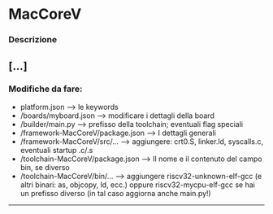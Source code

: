 # MacCoreV
### Descrizione
[...]
---
### Modifiche da fare:
- platform.json --> le keywords
- /boards/myboard.json --> modificare i dettagli della board
- /builder/main.py --> prefisso della toolchain; eventuali flag speciali
- /framework-MacCoreV/package.json --> I dettagli generali
- /framework-MacCoreV/src/... --> aggiungere: crt0.S, linker.ld, syscalls.c, eventuali startup .c/.s
- /toolchain-MacCoreV/package.json --> Il nome e il contenuto del campo bin, se diverso
- /toolchain-MacCoreV/bin/... --> aggiungere riscv32-unknown-elf-gcc (e altri binari: as, objcopy, ld, ecc.) oppure riscv32-mycpu-elf-gcc se hai un prefisso diverso (in tal caso aggiorna anche main.py!)

---